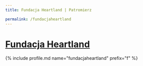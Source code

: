 ```yaml
---
title: Fundacja Heartland | Patromierz

permalink: /fundacjaheartland
---
```


# [Fundacja Heartland](https://patronite.pl/fundacjaheartland)

{% include profile.md name="fundacjaheartland" prefix="f" %}
